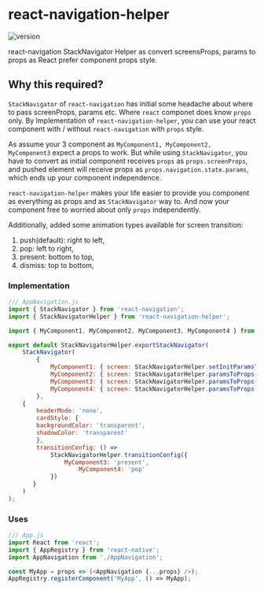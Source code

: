 # react-navigation-helper
![version](https://img.shields.io/badge/version-1.0.3-green.svg)

react-navigation StackNavigator Helper as convert screensProps, params to props as React prefer component props style.

## Why this required?
`StackNavigator` of `react-navigation` has initial some headache about where to pass screenProps, params etc. Where `react` componet does know `props` only. By Implementation of `react-navigation-helper`, you can use your react component with / without `react-navigation` with `props` style.

As assume your 3 component as `MyComponent1, MyComponent2, MyComponent3` expect a props to work. But while using
`StackNavigator`, you have to convert as initial component receives `props` as `props.screenProps`, and pushed element will receive props as `props.navigation.state.params`, which ends up your component independence.

`react-navigation-helper` makes your life easier to provide you component as everything as props and as `StackNavigator` way to. And now your component free to worried about only `props` independently.

Additionally, added some animation types available for screen transition:
1. push(default): right to left,
1. pop: left to right,
1. present: bottom to top,
1. dismiss: top to bottom,

### Implementation
```js
/// AppNavigation.js
import { StackNavigator } from 'react-navigation';
import { StackNavigatorHelper } from 'react-navigation-helper';

import { MyComponent1, MyComponent2, MyComponent3, MyComponent4 } from './src';

export default StackNavigatorHelper.exportStackNavigator(
	StackNavigator(
		{
			MyComponent1: { screen: StackNavigatorHelper.setInitParamsToProps(MyComponent1) },
			MyComponent2: { screen: StackNavigatorHelper.paramsToProps(MyComponent2) },
			MyComponent3: { screen: StackNavigatorHelper.paramsToProps(MyComponent3) },
			MyComponent4: { screen: StackNavigatorHelper.paramsToProps(MyComponent4) }
		},
    {
  		headerMode: 'none',
  		cardStyle: {
        backgroundColor: 'transparent',
        shadowColor: 'transparent'
  		},
  		transitionConfig: () =>
  			StackNavigatorHelper.transitionConfig({
  				MyComponent3: 'present',
          			MyComponent4: 'pop'
  			})
	   }
	)
);
```

### Uses
```js
/// App.js
import React from 'react';
import { AppRegistry } from 'react-native';
import AppNavigation from './AppNavigation';

const MyApp = props => (<AppNavigation {...props} />);
AppRegistry.registerComponent('MyApp', () => MyApp);
```
